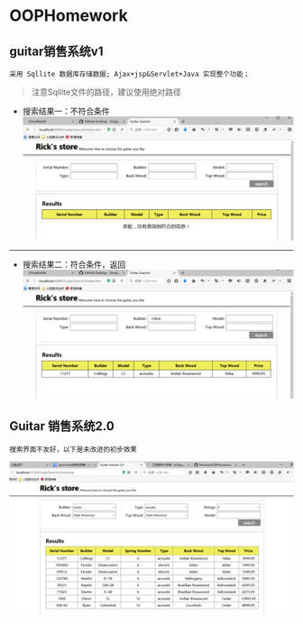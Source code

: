 # OOPHomework
## guitar销售系统v1
    采用 Sqllite 数据库存储数据; Ajax+jsp&Servlet+Java 实现整个功能；
> 注意Sqllite文件的路径，建议使用绝对路径
>

* 搜索结果一：不符合条件
![guitar销售系统v1 搜索结果一](https://github.com/leoorpio/OOPHomework/blob/master/GuitarSearch/img/result_01.png "result01")

---    

* 搜索结果二：符合条件，返回
![guitar销售系统v1 搜索结果二](https://github.com/leoorpio/OOPHomework/blob/master/GuitarSearch/img/result_02.png "result02")

## Guitar 销售系统2.0
    搜索界面不友好，以下是未改进的初步效果
![guitar销售系统2.0 搜索界面效果](https://github.com/leoorpio/OOPHomework/blob/master/GuitarSearch2/img/result_03.png "result03")
